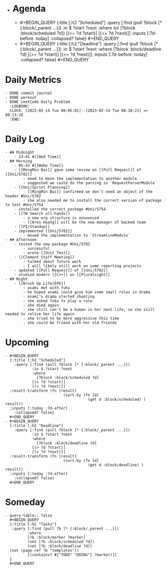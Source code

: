 - # Agenda
	- #+BEGIN_QUERY
	  {:title [:h2 "Scheduled"]
	    :query [:find (pull ?block [* {:block/_parent ...}])
	            :in $ ?start ?next
	            :where
	            (or
	              [?block :block/scheduled ?d])
	            [(>= ?d ?start)]
	            [(<= ?d ?next)]]
	  :inputs [:7d-before :today]
	    :collapsed? false}
	  #+END_QUERY
	- #+BEGIN_QUERY
	  {:title [:h2 "Deadline"]
	    :query [:find (pull ?block [* {:block/_parent ...}])
	            :in $ ?start ?next
	            :where
	              [?block :block/deadline ?d]
	            [(>= ?d ?start)]
	            [(<= ?d ?next)]]
	    :inputs [:7d-before :today]
	    :collapsed? false}
	  #+END_QUERY
# Daily Metrics
	- DONE commit journal
	- DONE workout
	- DONE LeetCode Daily Problem
	  :LOGBOOK:
	  CLOCK: [2023-02-14 Tue 08:05:01]--[2023-02-14 Tue 08:18:21] =>  00:13:20
	  :END:
# Daily Log
	- ## Midnight
		- 23:41 #[[Bed Time]]
	- ## Morning
		- 05:43 #[[Wake Time]]
		- [[MingMin Bai]] gave some review on [[Pull Request]] of [[Uni/5782]]
			- need to move the implementation to another module
			- suggested we could do the parsing in `RequestParserModule`
		- [[Uni/Sprint Planning]]
			- [[MingMin Bai]] confirmed we don't need an object of the header #Uni/5782
			- she also needed me to install the correct version of package to test #Uni/5754
		- installed the correct package #Uni/5754
		- [[TW Search all-hands]]
			- a new org structure is announced
			- [[Ares Huang]] will be the new manager of backed team
		- [[PI/Standup]]
		- implemented [[Uni/5782]]
			- moved the implementation to `StreamlineModule`
	- ## Afternoon
		- tested the new package #Uni/5782
			- successful
			- wrote [[Unit Test]]
		- [[Clement Staff Meeting]]
			- talked about future work
			- I will likely still work on some reporting projects
		- updated [[Pull Request]] of [[Uni/5782]]
		- studied modern [[C++]] on [[Pluralsight]]
	- ## Night
		- [[Brush Up Life/EP6]]
			- asami met with fuku
			- he hoped asami could give him some small roles in drama
			- asami's drama started shooting
			- she asked fuku to play a role
			- she died again
			- she still can't be a human in her next life, so she still needed to relive her life again
			- she tried to be more aggressive this time
			- she could be friend with her old friends
# Upcoming
	- #+BEGIN_QUERY
	  {:title [:h2 "Scheduled"]
	    :query [:find (pull ?block [* {:block/_parent ...}])
	            :in $ ?start ?next
	            :where
	              [?block :block/scheduled ?d]
	            [(> ?d ?start)]
	            [(< ?d ?next)]]
	  :result-transform (fn [result]
	                          (sort-by (fn [d]
	                                     (get d :block/scheduled) ) result))    
	  :inputs [:today :7d-after]
	    :collapsed? false}
	  #+END_QUERY
	- #+BEGIN_QUERY
	  {:title [:h2 "Deadline"]
	    :query [:find (pull ?block [* {:block/_parent ...}])
	            :in $ ?start ?next
	            :where
	              [?block :block/deadline ?d]
	            [(> ?d ?start)]
	            [(< ?d ?next)]]
	  :result-transform (fn [result]
	                          (sort-by (fn [d]
	                                     (get d :block/deadline) ) result))    
	  :inputs [:today :7d-after]
	    :collapsed? false}
	  #+END_QUERY
# Someday
	- query-table:: false
	  #+BEGIN_QUERY
	  {:title [:h2 "Tasks"]
	   :query [:find (pull ?b [* {:block/_parent ...}])
	          :where
	          [?b :block/marker ?marker]
	          (not [?b :block/scheduled ?d])
	          (not [?b :block/deadline ?d])
	  (not (page-ref ?b "templates"))
	          [(contains? #{"TODO" "DOING"} ?marker)]]
	  }
	  #+END_QUERY
